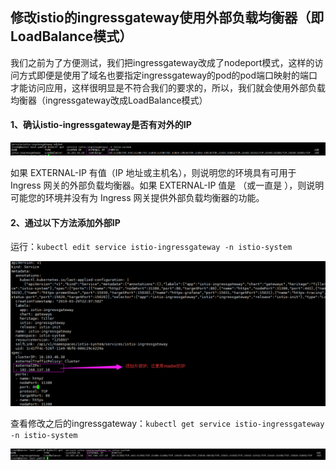 ## 修改istio的ingressgateway使用外部负载均衡器（即LoadBalance模式）

我们之前为了方便测试，我们把ingressgateway改成了nodeport模式，这样的访问方式即便是使用了域名也要指定ingressgateway的pod的pod端口映射的端口才能访问应用，这样很明显是不符合我们的要求的，所以，我们就会使用外部负载均衡器（ingressgateway改成LoadBalance模式）



#### 1、确认istio-ingressgateway是否有对外的IP

![avatar](../images/1-5.png)

如果 EXTERNAL-IP 有值（IP 地址或主机名），则说明您的环境具有可用于 Ingress 网关的外部负载均衡器。如果 EXTERNAL-IP 值是 <none>（或一直是 <pending> ），则说明可能您的环境并没有为 Ingress 网关提供外部负载均衡器的功能。



#### 2、通过以下方法添加外部IP

运行：`kubectl edit service istio-ingressgateway -n istio-system`

![avatar](../images/2-1.png)

查看修改之后的ingressgateway：`kubectl get service istio-ingressgateway -n istio-system`

![avatar](../images/3-2.png)